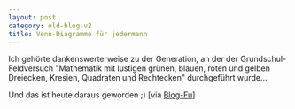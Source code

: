 ```yaml
---
layout: post
category: old-blog-v2
title: Venn-Diagramme für jedermann
---
```


Ich gehörte dankenswerterweise zu der Generation, an der der Grundschul-Feldversuch "Mathematik mit lustigen grünen, blauen, roten und gelben Dreiecken, Kresien, Quadraten und Rechtecken" durchgeführt wurde...

Und das ist heute daraus geworden ;) [via [Blog-Fu](http://www.simiandesign.com/blog-fu/2003/11/001813.cfm)]
